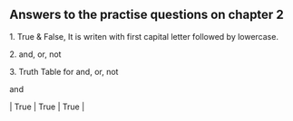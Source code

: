 <h2>Answers to the practise questions on chapter 2</h2>

<p>1. True & False, It is writen with first capital letter followed by lowercase.</p>

<p>2. and, or, not</p>

<p>3. Truth Table for and, or, not</p>

<p>and</p>

| True | True | True |
